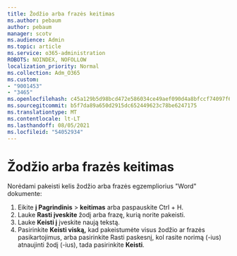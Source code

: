 ```yaml
---
title: Žodžio arba frazės keitimas
ms.author: pebaum
author: pebaum
manager: scotv
ms.audience: Admin
ms.topic: article
ms.service: o365-administration
ROBOTS: NOINDEX, NOFOLLOW
localization_priority: Normal
ms.collection: Adm_O365
ms.custom:
- "9001453"
- "3465"
ms.openlocfilehash: c45a129b5d98bcd472e586034ce49aef090d4a8bfccf74097f6df8b0f5379184
ms.sourcegitcommit: b5f7da89a650d2915dc652449623c78be6247175
ms.translationtype: MT
ms.contentlocale: lt-LT
ms.lasthandoff: 08/05/2021
ms.locfileid: "54052934"
---
```

# <a name="replace-a-word-or-phrase"></a>Žodžio arba frazės keitimas

Norėdami pakeisti kelis žodžio arba frazės egzempliorius "Word" dokumente:

1. Eikite **į Pagrindinis**  >  **keitimas** arba paspauskite Ctrl + H.
2. Lauke **Rasti įveskite** žodį arba frazę, kurią norite pakeisti. 
3. Lauke **Keisti į** įveskite naują tekstą.
3. Pasirinkite **Keisti viską,** kad pakeistumėte visus žodžio  ar frazės pasikartojimus, arba pasirinkite Rasti paskesnį, kol rasite norimą (-ius) atnaujinti žodį (-ius), tada pasirinkite **Keisti**.